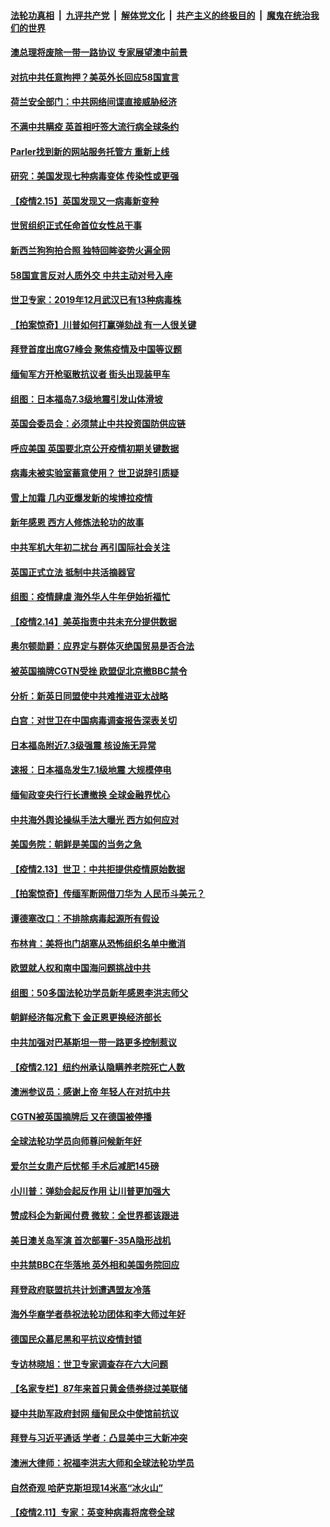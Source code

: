 ####  [法轮功真相](../../../../basic/blob/master/README.md?t=02160901) &nbsp;|&nbsp; [九评共产党](../../../../9ping.md/blob/master/README.md?t=02160901) &nbsp;|&nbsp; [解体党文化](../../../../jtdwh.md/blob/master/README.md?t=02160901)  &nbsp;|&nbsp; [共产主义的终极目的](../../../../gczydzjmd.md/blob/master/README.md?t=02160901) &nbsp;|&nbsp; [魔鬼在统治我们的世界](../../../../mgztzwmdsj.md/blob/master/README.md?t=02160901) 

#### [澳总理将废除一带一路协议 专家展望澳中前景](../pages/nsc418/n12754723.md?t=02160901) 

#### [对抗中共任意拘押？美英外长回应58国宣言](../pages/nsc418/n12754684.md?t=02160901) 

#### [荷兰安全部门：中共网络间谍直接威胁经济](../pages/nsc418/n12754477.md?t=02160901) 

#### [不满中共瞒疫 英首相吁签大流行病全球条约](../pages/nsc418/n12754514.md?t=02160901) 

#### [Parler找到新的网站服务托管方 重新上线](../pages/nsc418/n12754472.md?t=02160901) 

#### [研究：美国发现七种病毒变体 传染性或更强](../pages/nsc418/n12754415.md?t=02160901) 

#### [【疫情2.15】英国发现又一病毒新变种](../pages/nsc418/n12753757.md?t=02160901) 

#### [世贸组织正式任命首位女性总干事](../pages/nsc418/n12754414.md?t=02160901) 

#### [新西兰狗狗拍合照 独特回眸姿势火遍全网](../pages/nsc418/n12753733.md?t=02160901) 

#### [58国宣言反对人质外交 中共主动对号入座](../pages/nsc418/n12754363.md?t=02160901) 

#### [世卫专家：2019年12月武汉已有13种病毒株](../pages/nsc418/n12753376.md?t=02160901) 

#### [【拍案惊奇】川普如何打赢弹劾战 有一人很关键](../pages/nsc418/n12753351.md?t=02160901) 

#### [拜登首度出席G7峰会 聚焦疫情及中国等议题](../pages/nsc418/n12753310.md?t=02160901) 

#### [缅甸军方开枪驱散抗议者 街头出现装甲车](../pages/nsc418/n12752915.md?t=02160901) 

#### [组图：日本福岛7.3级地震引发山体滑坡](../pages/nsc418/n12753100.md?t=02160901) 

#### [英国会委员会：必须禁止中共投资国防供应链](../pages/nsc418/n12752923.md?t=02160901) 

#### [呼应美国 英国要北京公开疫情初期关键数据](../pages/nsc418/n12752901.md?t=02160901) 

#### [病毒未被实验室蓄意使用？ 世卫说辞引质疑](../pages/nsc418/n12752730.md?t=02160901) 

#### [雪上加霜 几内亚爆发新的埃博拉疫情](../pages/nsc418/n12752722.md?t=02160901) 

#### [新年感恩 西方人修炼法轮功的故事](../pages/nsc418/n12752299.md?t=02160901) 

#### [中共军机大年初二扰台 再引国际社会关注](../pages/nsc418/n12752612.md?t=02160901) 

#### [英国正式立法 抵制中共活摘器官](../pages/nsc418/n12752658.md?t=02160901) 

#### [组图：疫情肆虐 海外华人牛年伊始祈福忙](../pages/nsc418/n12752225.md?t=02160901) 

#### [【疫情2.14】美英指责中共未充分提供数据](../pages/nsc418/n12752081.md?t=02160901) 

#### [奥尔顿勋爵：应界定与群体灭绝国贸易是否合法](../pages/nsc418/n12751570.md?t=02160901) 

#### [被英国摘牌CGTN受挫 欧盟促北京撤BBC禁令](../pages/nsc418/n12751690.md?t=02160901) 

#### [分析：新英日同盟使中共难推进亚太战略](../pages/nsc418/n12751459.md?t=02160901) 

#### [白宫：对世卫在中国病毒调查报告深表关切](../pages/nsc418/n12751264.md?t=02160901) 

#### [日本福岛附近7.3级强震 核设施无异常](../pages/nsc418/n12751158.md?t=02160901) 

#### [速报：日本福岛发生7.1级地震 大规模停电](../pages/nsc418/n12751177.md?t=02160901) 

#### [缅甸政变央行行长遭撤换 全球金融界忧心](../pages/nsc418/n12751160.md?t=02160901) 

#### [中共海外舆论操纵手法大曝光 西方如何应对](../pages/nsc418/n12744350.md?t=02160901) 

#### [美国务院：朝鲜是美国的当务之急](../pages/nsc418/n12751064.md?t=02160901) 

#### [【疫情2.13】世卫：中共拒提供疫情原始数据](../pages/nsc418/n12750689.md?t=02160901) 

#### [【拍案惊奇】传缅军断网借刀华为 人民币斗美元？](../pages/nsc418/n12750442.md?t=02160901) 

#### [谭德塞改口：不排除病毒起源所有假设](../pages/nsc418/n12750299.md?t=02160901) 

#### [布林肯：美将也门胡塞从恐怖组织名单中撤消](../pages/nsc418/n12750098.md?t=02160901) 

#### [欧盟就人权和南中国海问题挑战中共](../pages/nsc418/n12749830.md?t=02160901) 

#### [组图：50多国法轮功学员新年感恩李洪志师父](../pages/nsc418/n12725518.md?t=02160901) 

#### [朝鲜经济每况愈下 金正恩更换经济部长](../pages/nsc418/n12749775.md?t=02160901) 

#### [中共加强对巴基斯坦一带一路更多控制惹议](../pages/nsc418/n12749629.md?t=02160901) 

#### [【疫情2.12】纽约州承认隐瞒养老院死亡人数](../pages/nsc418/n12748710.md?t=02160901) 

#### [澳洲参议员：感谢上帝 年轻人在对抗中共](../pages/nsc418/n12749464.md?t=02160901) 

#### [CGTN被英国摘牌后 又在德国被停播](../pages/nsc418/n12749485.md?t=02160901) 

#### [全球法轮功学员向师尊问候新年好](../pages/nsc418/n12749461.md?t=02160901) 

#### [爱尔兰女患产后忧郁 手术后减肥145磅](../pages/nsc418/n12749248.md?t=02160901) 

#### [小川普：弹劾会起反作用 让川普更加强大](../pages/nsc418/n12748745.md?t=02160901) 

#### [赞成科企为新闻付费 微软：全世界都该跟进](../pages/nsc418/n12748438.md?t=02160901) 

#### [美日澳关岛军演 首次部署F-35A隐形战机](../pages/nsc418/n12746324.md?t=02160901) 

#### [中共禁BBC在华落地 英外相和美国务院回应](../pages/nsc418/n12747571.md?t=02160901) 

#### [拜登政府联盟抗共计划遭遇盟友冷落](../pages/nsc418/n12748185.md?t=02160901) 

#### [海外华裔学者恭祝法轮功团体和李大师过年好](../pages/nsc418/n12748024.md?t=02160901) 

#### [德国民众慕尼黑和平抗议疫情封锁](../pages/nsc418/n12747510.md?t=02160901) 

#### [专访林晓旭：世卫专家调查存在六大问题](../pages/nsc418/n12747390.md?t=02160901) 

#### [【名家专栏】87年来首只黄金债券绕过美联储](../pages/nsc418/n12747160.md?t=02160901) 

#### [疑中共助军政府封网 缅甸民众中使馆前抗议](../pages/nsc418/n12747259.md?t=02160901) 

#### [拜登与习近平通话 学者：凸显美中三大新冲突](../pages/nsc418/n12747186.md?t=02160901) 

#### [澳洲大律师：祝福李洪志大师和全球法轮功学员](../pages/nsc418/n12747212.md?t=02160901) 

#### [自然奇观 哈萨克斯坦现14米高“冰火山”](../pages/nsc418/n12746336.md?t=02160901) 

#### [【疫情2.11】专家：英变种病毒将席卷全球](../pages/nsc418/n12746762.md?t=02160901) 

